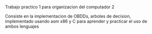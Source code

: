 Trabajo practico 1 para organizacion del computador 2

Consiste en la implementacion de OBDDs, arboles de decision, implementado usando asm x86 y C 
para aprender y practicar el uso de ambos lenguajes